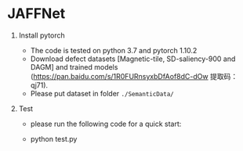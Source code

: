 # JAFFNet

1. Install pytorch 

   - The code is tested on python 3.7 and pytorch 1.10.2
   - Download defect datasets [Magnetic-tile, SD-saliency-900 and DAGM] and trained models (https://pan.baidu.com/s/1R0FURnsyxbDfAof8dC-dOw 
提取码：qj71).
   - Please put dataset in folder `./SemanticData/`

3. Test

   - please run the following code for a quick start:

   - python test.py
